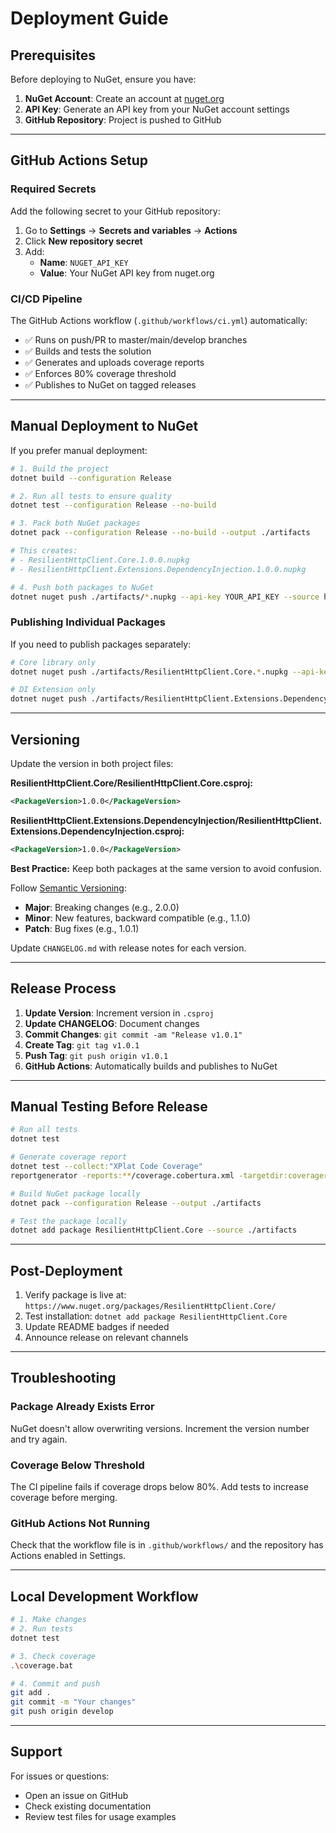 # Deployment Guide

## Prerequisites

Before deploying to NuGet, ensure you have:

1. **NuGet Account**: Create an account at [nuget.org](https://www.nuget.org/)
2. **API Key**: Generate an API key from your NuGet account settings
3. **GitHub Repository**: Project is pushed to GitHub

---

## GitHub Actions Setup

### Required Secrets

Add the following secret to your GitHub repository:

1. Go to **Settings** → **Secrets and variables** → **Actions**
2. Click **New repository secret**
3. Add:
   - **Name**: `NUGET_API_KEY`
   - **Value**: Your NuGet API key from nuget.org

### CI/CD Pipeline

The GitHub Actions workflow (`.github/workflows/ci.yml`) automatically:

- ✅ Runs on push/PR to master/main/develop branches
- ✅ Builds and tests the solution
- ✅ Generates and uploads coverage reports
- ✅ Enforces 80% coverage threshold
- ✅ Publishes to NuGet on tagged releases

---

## Manual Deployment to NuGet

If you prefer manual deployment:

```bash
# 1. Build the project
dotnet build --configuration Release

# 2. Run all tests to ensure quality
dotnet test --configuration Release --no-build

# 3. Pack both NuGet packages
dotnet pack --configuration Release --no-build --output ./artifacts

# This creates:
# - ResilientHttpClient.Core.1.0.0.nupkg
# - ResilientHttpClient.Extensions.DependencyInjection.1.0.0.nupkg

# 4. Push both packages to NuGet
dotnet nuget push ./artifacts/*.nupkg --api-key YOUR_API_KEY --source https://api.nuget.org/v3/index.json --skip-duplicate
```

### Publishing Individual Packages

If you need to publish packages separately:

```bash
# Core library only
dotnet nuget push ./artifacts/ResilientHttpClient.Core.*.nupkg --api-key YOUR_API_KEY --source https://api.nuget.org/v3/index.json

# DI Extension only
dotnet nuget push ./artifacts/ResilientHttpClient.Extensions.DependencyInjection.*.nupkg --api-key YOUR_API_KEY --source https://api.nuget.org/v3/index.json
```

---

## Versioning

Update the version in both project files:

**ResilientHttpClient.Core/ResilientHttpClient.Core.csproj:**
```xml
<PackageVersion>1.0.0</PackageVersion>
```

**ResilientHttpClient.Extensions.DependencyInjection/ResilientHttpClient.Extensions.DependencyInjection.csproj:**
```xml
<PackageVersion>1.0.0</PackageVersion>
```

**Best Practice:** Keep both packages at the same version to avoid confusion.

Follow [Semantic Versioning](https://semver.org/):
- **Major**: Breaking changes (e.g., 2.0.0)
- **Minor**: New features, backward compatible (e.g., 1.1.0)
- **Patch**: Bug fixes (e.g., 1.0.1)

Update `CHANGELOG.md` with release notes for each version.

---

## Release Process

1. **Update Version**: Increment version in `.csproj`
2. **Update CHANGELOG**: Document changes
3. **Commit Changes**: `git commit -am "Release v1.0.1"`
4. **Create Tag**: `git tag v1.0.1`
5. **Push Tag**: `git push origin v1.0.1`
6. **GitHub Actions**: Automatically builds and publishes to NuGet

---

## Manual Testing Before Release

```bash
# Run all tests
dotnet test

# Generate coverage report
dotnet test --collect:"XPlat Code Coverage"
reportgenerator -reports:**/coverage.cobertura.xml -targetdir:coveragereport

# Build NuGet package locally
dotnet pack --configuration Release --output ./artifacts

# Test the package locally
dotnet add package ResilientHttpClient.Core --source ./artifacts
```

---

## Post-Deployment

1. Verify package is live at: `https://www.nuget.org/packages/ResilientHttpClient.Core/`
2. Test installation: `dotnet add package ResilientHttpClient.Core`
3. Update README badges if needed
4. Announce release on relevant channels

---

## Troubleshooting

### Package Already Exists Error
NuGet doesn't allow overwriting versions. Increment the version number and try again.

### Coverage Below Threshold
The CI pipeline fails if coverage drops below 80%. Add tests to increase coverage before merging.

### GitHub Actions Not Running
Check that the workflow file is in `.github/workflows/` and the repository has Actions enabled in Settings.

---

## Local Development Workflow

```bash
# 1. Make changes
# 2. Run tests
dotnet test

# 3. Check coverage
.\coverage.bat

# 4. Commit and push
git add .
git commit -m "Your changes"
git push origin develop
```

---

## Support

For issues or questions:
- Open an issue on GitHub
- Check existing documentation
- Review test files for usage examples
